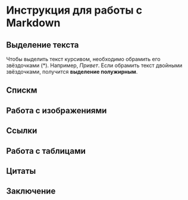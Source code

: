 # Инструкция для работы с Markdown

## Выделение текста
Чтобы выделить текст курсивом, необходимо обрамить его звёздочками (*). Например, *Привет*.
Если обрамить текст двойными звёздочками, получится **выделение полужирным**.

## Спискм

## Работа с изображениями

## Ссылки

## Работа с таблицами

## Цитаты

## Заключение